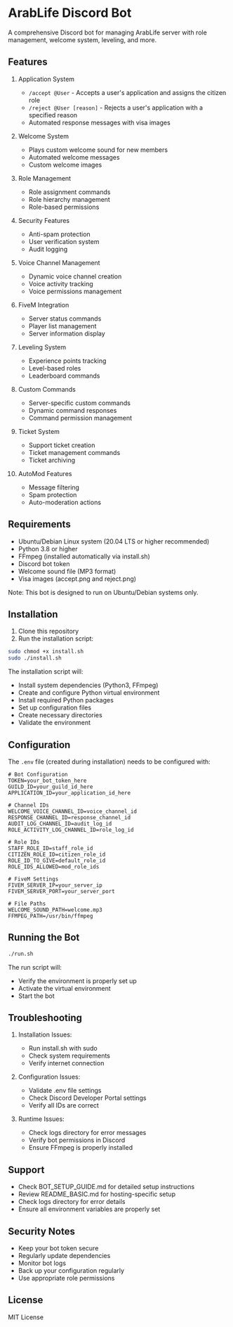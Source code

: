 # ArabLife Discord Bot

A comprehensive Discord bot for managing ArabLife server with role management, welcome system, leveling, and more.

## Features

1. Application System
   - `/accept @User` - Accepts a user's application and assigns the citizen role
   - `/reject @User [reason]` - Rejects a user's application with a specified reason
   - Automated response messages with visa images

2. Welcome System
   - Plays custom welcome sound for new members
   - Automated welcome messages
   - Custom welcome images

3. Role Management
   - Role assignment commands
   - Role hierarchy management
   - Role-based permissions

4. Security Features
   - Anti-spam protection
   - User verification system
   - Audit logging

5. Voice Channel Management
   - Dynamic voice channel creation
   - Voice activity tracking
   - Voice permissions management

6. FiveM Integration
   - Server status commands
   - Player list management
   - Server information display

7. Leveling System
   - Experience points tracking
   - Level-based roles
   - Leaderboard commands

8. Custom Commands
   - Server-specific custom commands
   - Dynamic command responses
   - Command permission management

9. Ticket System
   - Support ticket creation
   - Ticket management commands
   - Ticket archiving

10. AutoMod Features
    - Message filtering
    - Spam protection
    - Auto-moderation actions

## Requirements

- Ubuntu/Debian Linux system (20.04 LTS or higher recommended)
- Python 3.8 or higher
- FFmpeg (installed automatically via install.sh)
- Discord bot token
- Welcome sound file (MP3 format)
- Visa images (accept.png and reject.png)

Note: This bot is designed to run on Ubuntu/Debian systems only.

## Installation

1. Clone this repository
2. Run the installation script:
```bash
sudo chmod +x install.sh
sudo ./install.sh
```

The installation script will:
- Install system dependencies (Python3, FFmpeg)
- Create and configure Python virtual environment
- Install required Python packages
- Set up configuration files
- Create necessary directories
- Validate the environment

## Configuration

The `.env` file (created during installation) needs to be configured with:

```env
# Bot Configuration
TOKEN=your_bot_token_here
GUILD_ID=your_guild_id_here
APPLICATION_ID=your_application_id_here

# Channel IDs
WELCOME_VOICE_CHANNEL_ID=voice_channel_id
RESPONSE_CHANNEL_ID=response_channel_id
AUDIT_LOG_CHANNEL_ID=audit_log_id
ROLE_ACTIVITY_LOG_CHANNEL_ID=role_log_id

# Role IDs
STAFF_ROLE_ID=staff_role_id
CITIZEN_ROLE_ID=citizen_role_id
ROLE_ID_TO_GIVE=default_role_id
ROLE_IDS_ALLOWED=mod_role_ids

# FiveM Settings
FIVEM_SERVER_IP=your_server_ip
FIVEM_SERVER_PORT=your_server_port

# File Paths
WELCOME_SOUND_PATH=welcome.mp3
FFMPEG_PATH=/usr/bin/ffmpeg
```

## Running the Bot

```bash
./run.sh
```

The run script will:
- Verify the environment is properly set up
- Activate the virtual environment
- Start the bot

## Troubleshooting

1. Installation Issues:
   - Run install.sh with sudo
   - Check system requirements
   - Verify internet connection

2. Configuration Issues:
   - Validate .env file settings
   - Check Discord Developer Portal settings
   - Verify all IDs are correct

3. Runtime Issues:
   - Check logs directory for error messages
   - Verify bot permissions in Discord
   - Ensure FFmpeg is properly installed

## Support

- Check BOT_SETUP_GUIDE.md for detailed setup instructions
- Review README_BASIC.md for hosting-specific setup
- Check logs directory for error details
- Ensure all environment variables are properly set

## Security Notes

- Keep your bot token secure
- Regularly update dependencies
- Monitor bot logs
- Back up your configuration regularly
- Use appropriate role permissions

## License

MIT License
